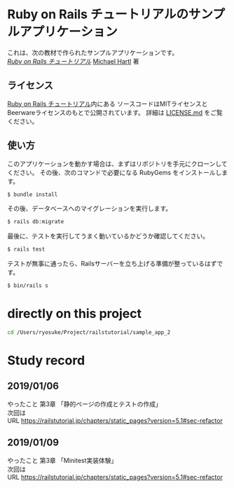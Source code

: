 # Ruby on Rails チュートリアルのサンプルアプリケーション

これは、次の教材で作られたサンプルアプリケーションです。   
[*Ruby on Rails チュートリアル*](https://railstutorial.jp/)
[Michael Hartl](http://www.michaelhartl.com/) 著

## ライセンス

[Ruby on Rails チュートリアル](https://railstutorial.jp/)内にある
ソースコードはMITライセンスとBeerwareライセンスのもとで公開されています。
詳細は [LICENSE.md](LICENSE.md) をご覧ください。

## 使い方

このアプリケーションを動かす場合は、まずはリポジトリを手元にクローンしてください。
その後、次のコマンドで必要になる RubyGems をインストールします。

```bash
$ bundle install
```

その後、データベースへのマイグレーションを実行します。

```bash
$ rails db:migrate
```

最後に、テストを実行してうまく動いているかどうか確認してください。

```bash
$ rails test
```

テストが無事に通ったら、Railsサーバーを立ち上げる準備が整っているはずです。

```bash
$ bin/rails s
```

# directly on this project

```bash
cd /Users/ryosuke/Project/railstutorial/sample_app_2
```

# Study record

## 2019/01/06

やったこと 第3章 「静的ページの作成とテストの作成」  
次回は  
URL https://railstutorial.jp/chapters/static_pages?version=5.1#sec-refactor

## 2019/01/09

やったこと 第3章 「Minitest実装体験」  
次回は  
URL https://railstutorial.jp/chapters/static_pages?version=5.1#sec-refactor
